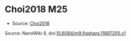 <a name="material" />

# Choi2018 M25
<script type="application/ld+json">
  {
    "@context": "https://schema.org/",
    "@type": "ChemicalSubstance",
    "@id": "https://egonw.github.io/nanowiki/nanowiki536.html#material",
    "http://purl.org/dc/terms/conformsTo":
      {
        "@type": "CreativeWork",
        "@id": "https://bioschemas.org/profiles/ChemicalSubstance/0.4-RELEASE/"
      },
    "identfier": "536",
    "name": "Choi2018 M25",
    "url": "https://egonw.github.io/nanowiki/nanowiki536.html#material",
    "sameAs": "http://127.0.0.1/mediawiki/index.php/Special:URIResolver/Choi2018_M25"
  }
</script>


* Source: [Choi2018](articleChoi2018.md)


Source: NanoWiki 6, doi:[10.6084/m9.figshare.11897205.v1](https://doi.org/10.6084/m9.figshare.11897205.v1)
